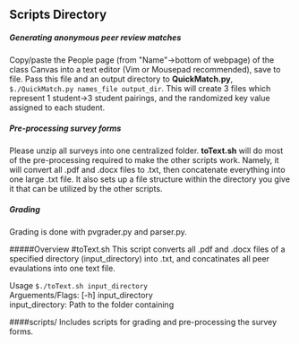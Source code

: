 Scripts Directory
---------------------


##### Generating anonymous peer review matches 
Copy/paste the People page (from "Name"-\>bottom of webpage) of the class Canvas into a text editor (Vim or Mousepad recommended), save to file. Pass this file and an output directory to **QuickMatch.py**, `$./QuickMatch.py names_file output_dir`. This will create 3 files which represent 1 student-\>3 student pairings, and the randomized key value assigned to each student. 


##### Pre-processing survey forms
Please unzip all surveys into one centralized folder. **toText.sh** will do most of the pre-processing required to make the other scripts work. Namely, it will convert all .pdf and .docx files to .txt, then concatenate everything into one large .txt file. It also sets up a file structure within the directory you give it that can be utilized by the other scripts.    

##### Grading
Grading is done with pvgrader.py and parser.py. 

#####Overview
#toText.sh 
This script converts all .pdf and .docx files of a specified directory (input\_directory) into .txt, and concatinates all peer evaulations into one text file.


Usage `$./toText.sh input_directory`  
Arguements/Flags: [-h] input\_directory  
input\_directory: Path to the folder containing   

####scripts/ 
Includes scripts for grading and pre-processing the survey forms. 

